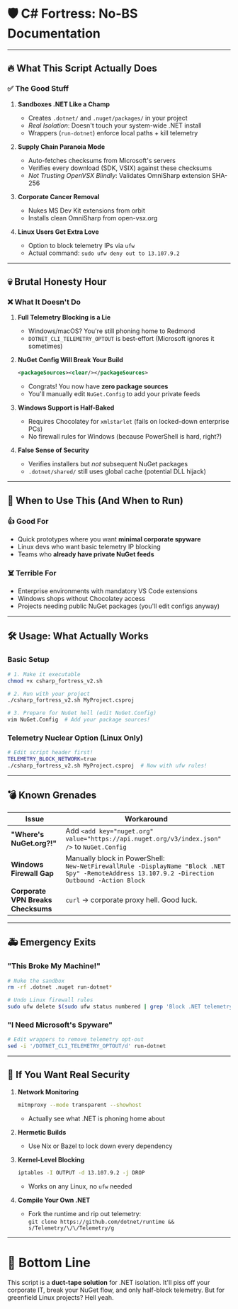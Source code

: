 # 🛡️ C# Fortress: No-BS Documentation

---

## 🔥 **What This Script Actually Does**

### ✅ **The Good Stuff**
1. **Sandboxes .NET Like a Champ**  
   - Creates `.dotnet/` and `.nuget/packages/` in your project  
   - *Real Isolation*: Doesn't touch your system-wide .NET install  
   - Wrappers (`run-dotnet`) enforce local paths + kill telemetry  

2. **Supply Chain Paranoia Mode**  
   - Auto-fetches checksums from Microsoft's servers  
   - Verifies every download (SDK, VSIX) against these checksums  
   - *Not Trusting OpenVSX Blindly*: Validates OmniSharp extension SHA-256  

3. **Corporate Cancer Removal**  
   - Nukes MS Dev Kit extensions from orbit  
   - Installs clean OmniSharp from open-vsx.org  

4. **Linux Users Get Extra Love**  
   - Option to block telemetry IPs via `ufw`  
   - Actual command: `sudo ufw deny out to 13.107.9.2`  

---

## 💀 **Brutal Honesty Hour**

### ❌ **What It Doesn't Do**
1. **Full Telemetry Blocking is a Lie**  
   - Windows/macOS? You're still phoning home to Redmond  
   - `DOTNET_CLI_TELEMETRY_OPTOUT` is best-effort (Microsoft ignores it sometimes)  

2. **NuGet Config Will Break Your Build**  
   ```xml
   <packageSources><clear/></packageSources>
   ```  
   - Congrats! You now have **zero package sources**  
   - You'll manually edit `NuGet.Config` to add your private feeds  

3. **Windows Support is Half-Baked**  
   - Requires Chocolatey for `xmlstarlet` (fails on locked-down enterprise PCs)  
   - No firewall rules for Windows (because PowerShell is hard, right?)  

4. **False Sense of Security**  
   - Verifies installers but *not* subsequent NuGet packages  
   - `.dotnet/shared/` still uses global cache (potential DLL hijack)  

---

## 🧨 **When to Use This (And When to Run)**

### 👍 **Good For**
- Quick prototypes where you want **minimal corporate spyware**  
- Linux devs who want basic telemetry IP blocking  
- Teams who **already have private NuGet feeds**  

### ☠️ **Terrible For**
- Enterprise environments with mandatory VS Code extensions  
- Windows shops without Chocolatey access  
- Projects needing public NuGet packages (you'll edit configs anyway)  

---

## 🛠️ **Usage: What Actually Works**

### Basic Setup
```bash
# 1. Make it executable
chmod +x csharp_fortress_v2.sh

# 2. Run with your project
./csharp_fortress_v2.sh MyProject.csproj

# 3. Prepare for NuGet hell (edit NuGet.Config)
vim NuGet.Config  # Add your package sources!
```

### Telemetry Nuclear Option (Linux Only)
```bash
# Edit script header first!
TELEMETRY_BLOCK_NETWORK=true
./csharp_fortress_v2.sh MyProject.csproj  # Now with ufw rules!
```

---

## 💣 **Known Grenades**

| Issue | Workaround |
|-------|------------|
| **"Where's NuGet.org?!"** | Add `<add key="nuget.org" value="https://api.nuget.org/v3/index.json" />` to `NuGet.Config` |
| **Windows Firewall Gap** | Manually block in PowerShell: <br> `New-NetFirewallRule -DisplayName "Block .NET Spy" -RemoteAddress 13.107.9.2 -Direction Outbound -Action Block` |
| **Corporate VPN Breaks Checksums** | `curl` → corporate proxy hell. Good luck. |

---

## 🚑 **Emergency Exits**

### "This Broke My Machine!"
```bash
# Nuke the sandbox
rm -rf .dotnet .nuget run-dotnet*

# Undo Linux firewall rules
sudo ufw delete $(sudo ufw status numbered | grep 'Block .NET telemetry' | awk -F'[][]' '{print $2}')
```

### "I Need Microsoft's Spyware"
```bash
# Edit wrappers to remove telemetry opt-out
sed -i '/DOTNET_CLI_TELEMETRY_OPTOUT/d' run-dotnet
```

---

## 🔮 **If You Want Real Security**

1. **Network Monitoring**  
   ```bash
   mitmproxy --mode transparent --showhost
   ```
   - Actually see what .NET is phoning home about

2. **Hermetic Builds**  
   - Use Nix or Bazel to lock down every dependency

3. **Kernel-Level Blocking**  
   ```bash
   iptables -I OUTPUT -d 13.107.9.2 -j DROP
   ```
   - Works on any Linux, no `ufw` needed

4. **Compile Your Own .NET**  
   - Fork the runtime and rip out telemetry:  
     `git clone https://github.com/dotnet/runtime && s/Telemetry/\/\/Telemetry/g`

---

# 🎯 Bottom Line  
This script is a **duct-tape solution** for .NET isolation. It'll piss off your corporate IT, break your NuGet flow, and only half-block telemetry. But for greenfield Linux projects? Hell yeah.